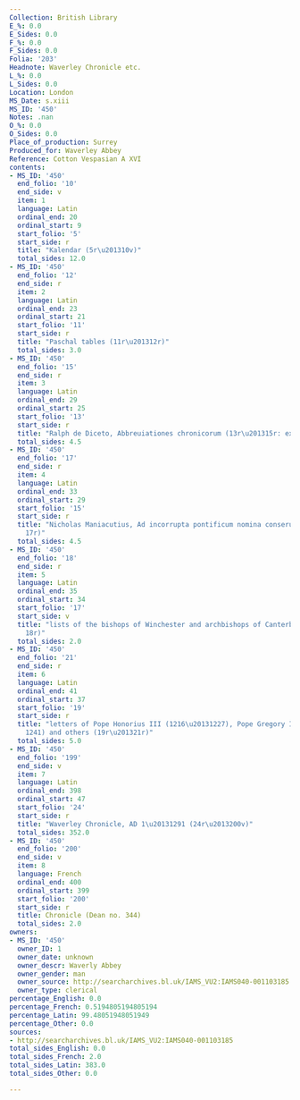 ```yaml
---
Collection: British Library
E_%: 0.0
E_Sides: 0.0
F_%: 0.0
F_Sides: 0.0
Folia: '203'
Headnote: Waverley Chronicle etc.
L_%: 0.0
L_Sides: 0.0
Location: London
MS_Date: s.xiii
MS_ID: '450'
Notes: .nan
O_%: 0.0
O_Sides: 0.0
Place_of_production: Surrey
Produced_for: Waverley Abbey
Reference: Cotton Vespasian A XVI
contents:
- MS_ID: '450'
  end_folio: '10'
  end_side: v
  item: 1
  language: Latin
  ordinal_end: 20
  ordinal_start: 9
  start_folio: '5'
  start_side: r
  title: "Kalendar (5r\u201310v)"
  total_sides: 12.0
- MS_ID: '450'
  end_folio: '12'
  end_side: r
  item: 2
  language: Latin
  ordinal_end: 23
  ordinal_start: 21
  start_folio: '11'
  start_side: r
  title: "Paschal tables (11r\u201312r)"
  total_sides: 3.0
- MS_ID: '450'
  end_folio: '15'
  end_side: r
  item: 3
  language: Latin
  ordinal_end: 29
  ordinal_start: 25
  start_folio: '13'
  start_side: r
  title: "Ralph de Diceto, Abbreuiationes chronicorum (13r\u201315r: excerpts)"
  total_sides: 4.5
- MS_ID: '450'
  end_folio: '17'
  end_side: r
  item: 4
  language: Latin
  ordinal_end: 33
  ordinal_start: 29
  start_folio: '15'
  start_side: r
  title: "Nicholas Maniacutius, Ad incorrupta pontificum nomina conseruanda (15r\u2013\
    17r)"
  total_sides: 4.5
- MS_ID: '450'
  end_folio: '18'
  end_side: r
  item: 5
  language: Latin
  ordinal_end: 35
  ordinal_start: 34
  start_folio: '17'
  start_side: v
  title: "lists of the bishops of Winchester and archbishops of Canterbury (17v\u2013\
    18r)"
  total_sides: 2.0
- MS_ID: '450'
  end_folio: '21'
  end_side: r
  item: 6
  language: Latin
  ordinal_end: 41
  ordinal_start: 37
  start_folio: '19'
  start_side: r
  title: "letters of Pope Honorius III (1216\u20131227), Pope Gregory IX (1227\u2013\
    1241) and others (19r\u201321r)"
  total_sides: 5.0
- MS_ID: '450'
  end_folio: '199'
  end_side: v
  item: 7
  language: Latin
  ordinal_end: 398
  ordinal_start: 47
  start_folio: '24'
  start_side: r
  title: "Waverley Chronicle, AD 1\u20131291 (24r\u2013200v)"
  total_sides: 352.0
- MS_ID: '450'
  end_folio: '200'
  end_side: v
  item: 8
  language: French
  ordinal_end: 400
  ordinal_start: 399
  start_folio: '200'
  start_side: r
  title: Chronicle (Dean no. 344)
  total_sides: 2.0
owners:
- MS_ID: '450'
  owner_ID: 1
  owner_date: unknown
  owner_descr: Waverly Abbey
  owner_gender: man
  owner_source: http://searcharchives.bl.uk/IAMS_VU2:IAMS040-001103185
  owner_type: clerical
percentage_English: 0.0
percentage_French: 0.5194805194805194
percentage_Latin: 99.48051948051949
percentage_Other: 0.0
sources:
- http://searcharchives.bl.uk/IAMS_VU2:IAMS040-001103185
total_sides_English: 0.0
total_sides_French: 2.0
total_sides_Latin: 383.0
total_sides_Other: 0.0

---
```

